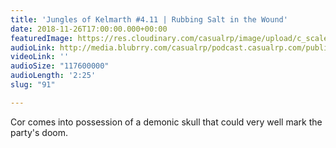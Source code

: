 ```yaml
---
title: 'Jungles of Kelmarth #4.11 | Rubbing Salt in the Wound'
date: 2018-11-26T17:00:00.000+00:00
featuredImage: https://res.cloudinary.com/casualrp/image/upload/c_scale,f_auto,w_1600/chapter4/fullsizeoutput_eae
audioLink: http://media.blubrry.com/casualrp/podcast.casualrp.com/public/Chapter%204%20Ep.%2011%20_%20Rubbing%20Salt%20in%20the%20Wound.mp3
videoLink: ''
audioSize: "117600000"
audioLength: '2:25'
slug: "91"

---
```

Cor comes into possession of a demonic skull that could very well mark the party's doom.